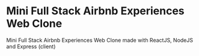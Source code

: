 # Mini Full Stack Airbnb Experiences Web Clone

Mini Full Stack Airbnb Experiences Web Clone made with ReactJS, NodeJS and Express (client)
